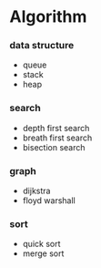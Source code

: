 # Algorithm

### data structure
+ queue
+ stack
+ heap

### search
+ depth first search
+ breath first search
+ bisection search

### graph
+ dijkstra
+ floyd warshall

### sort
+ quick sort
+ merge sort
